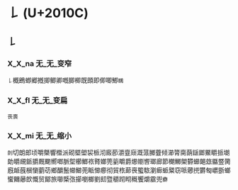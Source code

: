 # 𠄌 (U+2010C)

## 𠄌

### X_X_na 无_无_变窄
`𠄌`概鵖蝍郷摡揤鲫卿嘅䐚楖既䫀即㑡唧鯽`䳭`

### X_X_fl 无_无_变扁
`丧喪`

### X_X_mi 无_无_缩小 
`剆`切朗郎顷嚼槩響櫭派砌塈塱袃㭛沏廄莭灂韲庼溉蒎膷虀倾瀄膂䐡蓢鎃鎯鱀䂃挀㙟勆㬭覛䤨㩱厩䬟嚮啷脈堲櫛䱶祣䐴嫏篼䉧皭爵㸅嬼㗽瑯廊節樃鱜㮾欎䗻郒玈䀈䇒膐廐衇蔇橮懰藰苆鄉釂鬛幯䲙蔸眽㦢癤彻貿㭚蓈䘮蠞䮉瀏㾿䖰䊠窃哌薌㨮欝匓㠨斵螂蠁䦳曏欴慨贸鄮旅㘉㮣㢳擳嚠榔劉㓪暨穱䟙䀙穊饗爝霢兜`欁`